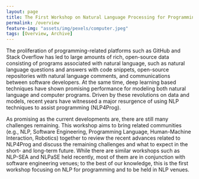 ```yaml
---
layout: page
title: The First Workshop on Natural Language Processing for Programming
permalink: /overview
feature-img: "assets/img/pexels/computer.jpeg"
tags: [Overview, Archive]
---
```


The proliferation of programming-related platforms such as GitHub and Stack Overflow has led to large amounts of rich, open-source data consisting of programs associated with natural language, such as natural language questions and answers with code snippets, open-source repositories with natural language comments, and communications between software developers. At the same time, deep learning based techniques have shown promising performance for modeling both natural language and computer programs. Driven by these revolutions on data and models, recent years have witnessed a major resurgence of using NLP techniques to assist programming (NLP4Prog).

As promising as the current developments are, there are still many challenges remaining. This workshop aims to bring related communities (e.g., NLP, Software Engineering, Programming Language, Human-Machine Interaction, Robotics) together to review the recent advances related to NLP4Prog and discuss the remaining challenges and what to expect in the short- and long-term future. While there are similar workshops such as NLP-SEA and NLPaSE held recently, most of them are in conjunction with software engineering venues; to the best of our knowledge, this is the first workshop focusing on NLP for programming and to be held in NLP venues.

